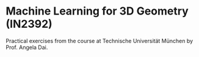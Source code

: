 # Machine Learning for 3D Geometry (IN2392)

Practical exercises from the course at Technische Universität München by Prof. Angela Dai.
